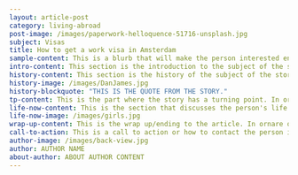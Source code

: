 ```yaml
---
layout: article-post
category: living-abroad
post-image: /images/paperwork-helloquence-51716-unsplash.jpg  
subject: Visas
title: How to get a work visa in Amsterdam
sample-content: This is a blurb that will make the person interested enough to read the story.
intro-content: This section is the introduction to the subject of the story.In ornare quam viverra orci sagittis. In nibh mauris cursus mattis molestie a. Condimentum lacinia quis vel eros donec.
history-content: This section is the history of the subject of the story.In ornare quam viverra orci sagittis. In nibh mauris cursus mattis molestie a. Condimentum lacinia quis vel eros donec.
history-image: /images/DanJames.jpg
history-blockquote: "THIS IS THE QUOTE FROM THE STORY."
tp-content: This is the part where the story has a turning point. In ornare quam viverra orci sagittis. In nibh mauris cursus mattis molestie a. Condimentum lacinia quis vel eros donec.
life-now-content: This is the section that discusses the person's life in present day.  Lorem ipsum dolor sit amet, consectetur adipiscing elit, sed do eiusmod tempor incididunt ut labore et dolore magna aliqua. Sed sed risus pretium quam vulputate dignissim. Volutpat blandit aliquam etiam erat velit. In ornare quam viverra orci sagittis. In nibh mauris cursus mattis molestie a. Condimentum lacinia quis vel eros donec.
life-now-image: /images/girls.jpg
wrap-up-content: This is the wrap up/ending to the article. In ornare quam viverra orci sagittis. In nibh mauris cursus mattis molestie a. Condimentum lacinia quis vel eros donec.
call-to-action: This is a call to action or how to contact the person if relevant.
author-image: /images/back-view.jpg
author: AUTHOR NAME
about-author: ABOUT AUTHOR CONTENT
---
```

